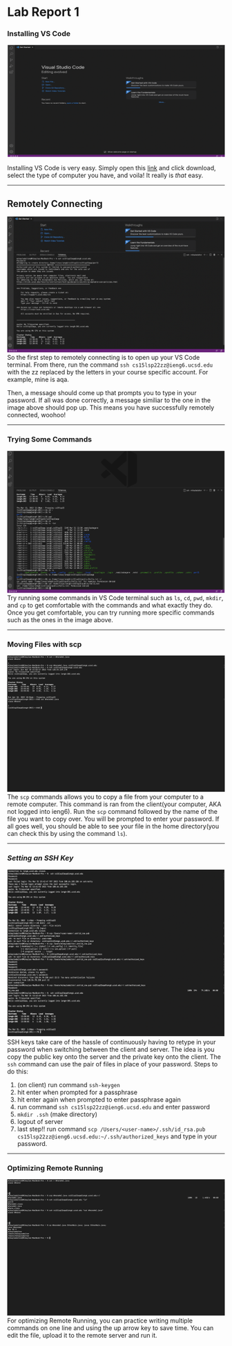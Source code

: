 # Lab Report 1


### **Installing VS Code**
![VS Code](VS%20Code.png)

Installing VS Code is very easy. Simply open this
[link](https://code.visualstudio.com/) and click download, select the type of computer you have, and voila! It really is *that* easy. 


----
## **Remotely Connecting**
![Remotely Connecting](Remotely%20Connecting.png)
So the first step to remotely connecting is to open up your VS Code terminal. From there, run the command `ssh cs15lsp22zz@ieng6.ucsd.edu` with the zz replaced by the letters in your course specific account. For example, mine is aqa. 

Then, a message should come up that prompts you to type in your password. If all was done correctly, a message similiar to the one in the image above should pop up. This means you have successfully remotely connected, woohoo!


----
### **Trying Some Commands**
![Trying Some Commands](Trying%20Some%20Commands.png)
Try running some commands in VS Code terminal such as `ls`, `cd`, `pwd`, `mkdir`, and `cp` to get comfortable with the commands and what exactly they do. Once you get comfortable, you can try running more specific commands such as the ones in the image above. 


---
### **Moving Files with scp**
![Moving Files with scp](Moving%20Files%20with%20scp.png)
The `scp` commands allows you to copy a file from your computer to a remote computer. This command is ran from the client(your computer, AKA not logged into ieng6). Run the `scp` command followed by the name of the file you want to copy over. You will be prompted to enter your password. If all goes well, you should be able to see your file in the home directory(you can check this by using the command `ls`). 

---
### *Setting an SSH Key*
![Setting an SSH Key](Setting%20an%20SSH%20Key.png)
SSH keys take care of the hassle of continuously having to retype in your password when switching between the client and server. The idea is you copy the public key onto the server and the private key onto the client. The `ssh` command can use the pair of files in place of your password. Steps to do this:

1. (on client) run command `ssh-keygen`
2. hit enter when prompted for a passphrase
3. hit enter again when prompted to enter passphrase again
4. run command `ssh cs15lsp22zz@ieng6.ucsd.edu` and enter password
5. `mkdir .ssh` (make directory)
6. logout of server
7. last step!! run command `scp /Users/<user-name>/.ssh/id_rsa.pub cs15lsp22zz@ieng6.ucsd.edu:~/.ssh/authorized_keys` and type in your password.

---
### **Optimizing Remote Running**
![● Optimizing Remote Running](Optimizing%20Remote%20Running.png)
For optimizing Remote Running, you can practice writing multiple commands on one line and using the up arrow key to save time. You can edit the file, upload it to the remote server and run it. 